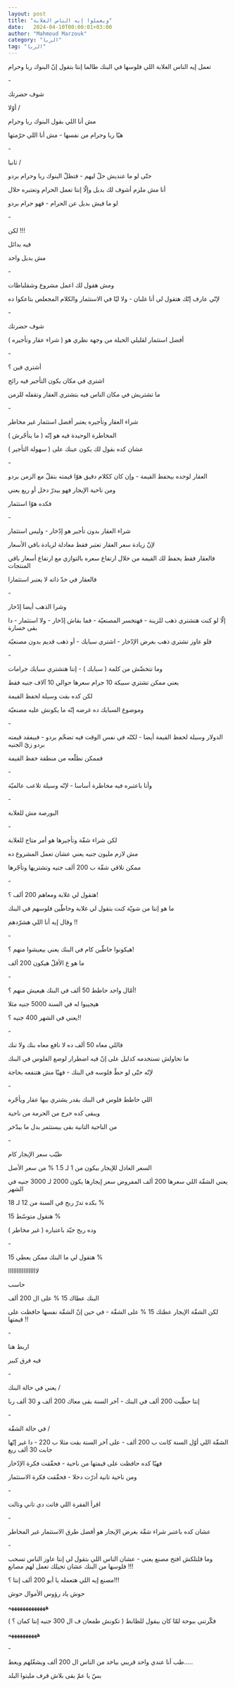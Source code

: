 ```yaml
---
layout: post
title: "ويعملوا إيه الناس الغلابة"
date:   2024-04-10T00:00:01+03:00
author: "Mahmoud Marzouk"
category: "الربا"
tag: "الربا"
---
```



تعمل إيه الناس الغلابة اللي فلوسها في البنك طالما إنتا
بتقول إنّ البنوك ربا وحرام

\-

شوف حضرتك

أوّلا /

مش أنا اللي بقول البنوك ربا وحرام

هيّا ربا وحرام من نفسها - مش أنا اللي حرّمتها

\-

ثانيا /

حتّى لو ما عنديش حلّ ليهم - فتظلّ البنوك ربا وحرام
بردو

أنا مش ملزم أشوف لك بديل وإلّا إنتا تعمل الحرام وتعتبره
حلال

لو ما فيش بديل عن الحرام - فهو حرام بردو

\-

لكن !!!

فيه بدائل

مش بديل واحد

\-

ومش هقول لك اعمل مشروع وشقلباظات

لإنّي عارف إنّك هتقول لي أنا غلبان - ولا ليّا في الاستثمار
والكلام المجعلص بتاعكوا ده

\-

شوف حضرتك

أفضل استثمار لقليلي الحيلة من وجهة نظري هو ( شراء عقار
وتأجيره )

\-

أشتري فين ؟

اشتري في مكان يكون التأجير فيه رائج

ما تشتريش في مكان الناس فيه بتشتري العقار وتقفله
للزمن

\-

شراء العقار وتأجيره يعتبر أفضل استثمار غير مخاطر

المخاطرة الوحيدة فيه هو إنّه ( ما يتأجّرش )

عشان كده بقول لك يكون عينك على ( سهولة التأجير )

\-

العقار لوحده بيحفظ القيمة - وإن كان ككلام دقيق هوّا قيمته
بتقلّ مع الزمن بردو

ومن ناحية الإيجار فهو بيدرّ دخل أو ريع يعني

فكده هوّا استثمار

\-

شراء العقار بدون تأجير هو إدّخار - وليس استثمار

لإنّ زيادة سعر العقار تعتبر فقط معادلة لزيادة باقي
الأسعار

فالعقار فقط يحفظ لك القيمة من خلال ارتفاع سعره بالتوازي
مع ارتفاع أسعار باقي المنتجات

فالعقار في حدّ ذاته لا يعتبر استثمارا

\-

وشرا الذهب أيضا إدّخار

إلّا لو كنت هتشتري ذهب للزينة - فهتخسر المصنعيّة - فما
بقاش إدّخار - ولا استثمار - دا بقى خسارة

فلو عاوز تشتري ذهب بغرض الإدّخار - اشتري سبايك - أو ذهب
قديم بدون مصنعيّة

\-

وما تتخضّش من كلمة ( سبايك ) - إنتا هتشتري سبايك
جرامات

يعني ممكن تشتري سبيكة 10 جرام سعرها حوالي 10 آلاف جنيه
فقط

لكن كده بقت وسيلة لحفظ القيمة

وموضوع السبايك ده غرضه إنّه ما يكونش عليه مصنعيّة

\-

الدولار وسيلة لحفظ القيمة أيضا - لكنّه في نفس الوقت فيه
تضخّم بردو - فبيفقد قيمته بردو زيّ الجنيه

فممكن نطلّعه من منطقة حفظ القيمة

\-

وأنا باعتبره فيه مخاطرة أساسا - لإنّه وسيلة تلاعب
عالميّة

\-

البورصة مش للغلابة

\-

لكن شراء شقّة وتأجيرها هو أمر متاح للغلابة

مش لازم مليون جنيه يعني عشان تعمل المشروع ده

ممكن تلاقي شقّة ب 200 ألف جنيه وتشتريها وتأجّرها

\-

هتقول لي غلابة ومعاهم 200 ألف ؟!

ما هو إنتا من شويّة كنت بتقول لي غلابة وحاطّين فلوسهم في
البنك

وقال إيه أنا اللي هشرّدهم !!

\-

هيكونوا حاطّين كام في البنك يعني بيعيشوا منهم ؟!

ما هو ع الأقلّ هيكون 200 ألف

\-

أمّال واحد حاطط 50 ألف في البنك هيعيش منهم ؟!

هيجيبوا له في السنة 5000 جنيه مثلا

يعني في الشهر 400 جنيه ؟!!

\-

فاللي معاه 50 ألف ده لا نافع معاه بنك ولا تنك

ما تحاولش تستخدمه كدليل على إنّ فيه اضطرار لوضع الفلوس في
البنك

لإنّه حتّى لو حطّ فلوسه في البنك - فهيّا مش هتنفعه
بحاجة

\-

اللي حاطط فلوس في البنك يقدر يشتري بيها عقار
ويأجّره

ويبقى كده خرج من الحرمة من ناحية

من الناحية التانية بقى بيستثمر بدل ما بيدّخر

\-

طيّب سعر الإيجار كام

السعر العادل للإيجار بيكون من 1 لـ 1.5 % من سعر
الأصل

يعني الشقّة اللي سعرها 200 ألف المفروض سعر إيجارها يكون
2000 لـ 3000 جنيه في الشهر

بكده تدرّ ربح في السنة من 12 لـ 18 %

هنقول متوسّط 15 %

وده ربح جيّد باعتباره ( غير مخاطر )

\-

هتقول لي ما البنك ممكن يعطي 15 %

لااااااااااااااااا

حاسب

البنك عطاك 15 % على ال 200 ألف

لكن الشقّة الإيجار عطتك 15 % على الشقّة - في حين إنّ الشقّة
نفسها حافظت على قيمتها !!

\-

اربط هنا

فيه فرق كبير

\-

يعني في حالة البنك /

إنتا حطّيت 200 ألف في البنك - آخر السنة بقى معاك 200 ألف
و 30 ألف ربا

\-

في حالة الشقّة /

الشقّة اللي أوّل السنة كانت ب 200 ألف - على آخر السنة بقت
مثلا ب 220 - دا غير إنّها جابت 30 ألف ريع

فهيّا كده حافظت على قيمتها من ناحية - فحقّقت فكرة
الإدّخار

ومن ناحية تانية أدرّت دخلا - فحقّقت فكرة الاستثمار

\-

اقرأ الفقرة اللي فاتت دي تاني وتالت

\-

عشان كده باعتبر شراء شقّة بغرض الإيجار هو أفضل طرق
الاستثمار غير المخاطر

\-

وما قلتلكش افتح مصنع يعني - عشان الناس اللي بتقول لي
إنتا عاوز الناس تسحب فلوسها من البنك عشان تجيلك تعمل لهم مصانع
!!!

مصنع إيه اللي هتعمله يا أبو 200 ألف إنتا ؟!!!

حوش ياد رؤوس الأموال حوش

هههههههههههههه

فكّرتني ببوحة لمّا كان بيقول للظابط ( تكونش طمعان ف ال 300
جنيه إنتا كمان ؟ )

ههههههههههه

\-

طب أنا عندي واحد قريبي بياخد من الناس ال 200 ألف ويشغّلهم
ويعط.....

بسّ يا عمّ بقى بلاش قرف مليتوا البلد
